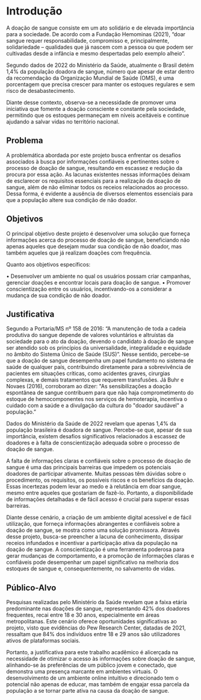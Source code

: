 # Introdução

A doação de sangue consiste em um ato solidário e de elevada importância para a sociedade. De acordo com a Fundação Hemominas (2021), “doar sangue requer responsabilidade, compromisso e, principalmente, solidariedade – qualidades que já nascem com a pessoa ou que podem ser cultivadas desde a infância e mesmo despertadas pelo exemplo alheio”.  

Segundo dados de 2022 do Ministério da Saúde, atualmente o Brasil detém 1,4% da população doadora de sangue, número que apesar de estar dentro da recomendação da Organização Mundial de Saúde (OMS), é uma porcentagem que precisa crescer para manter os estoques regulares e sem risco de desabastecimento. 

Diante desse contexto, observa-se a necessidade de promover uma iniciativa que fomente a doação consciente e constante pela sociedade, permitindo que os estoques permaneçam em níveis aceitáveis e continue ajudando a salvar vidas no território nacional. 

## Problema

A problemática abordada por este projeto busca enfrentar os desafios associados à busca por informações confiáveis e pertinentes sobre o processo de doação de sangue, resultando em escassez e redução da procura por essa ação. As lacunas existentes nessas informações deixam de esclarecer os requisitos essenciais para a realização da doação de sangue, além de não eliminar todos os receios relacionados ao processo. Dessa forma, é evidente a ausência de diversos elementos essenciais para que a população altere sua condição de não doador.


## Objetivos

O principal objetivo deste projeto é desenvolver uma solução que forneça informações acerca do processo de doação de sangue, beneficiando não apenas aqueles que desejam mudar sua condição de não doador, mas também aqueles que já realizam doações com frequência.

Quanto aos objetivos específicos:

• Desenvolver um ambiente no qual os usuários possam criar campanhas, gerenciar doações e encontrar locais para doação de sangue.
• Promover conscientização entre os usuários, incentivando-os a considerar a mudança de sua condição de não doador.

 

## Justificativa

Segundo a Portaria/MS nº 158 de 2016:
“A manutenção de toda a cadeia produtiva do sangue depende de valores voluntários e altruístas da sociedade para o ato da doação, devendo o candidato à doação de sangue ser atendido sob os princípios da universalidade, integralidade e equidade no âmbito do Sistema Único de Saúde (SUS)”.
Nesse sentido, percebe-se que a doação de sangue desempenha um papel fundamento no sistema de saúde de qualquer país, contribuindo diretamente para a sobrevivência de pacientes em situações críticas, como acidentes graves, cirurgias complexas, e demais tratamentos que requerem transfusões. Já Buhr e Novaes (2016), corroboram ao dizer:
"As sensibilizações a doação espontânea de sangue contribuem para que não haja comprometimento do estoque de hemocomponentes nos serviços de hemoterapia, incentiva o cuidado com a saúde e a divulgação da cultura do "doador saudável" a população.”

Dados do Ministério da Saúde de 2022 revelam que apenas 1,4% da população brasileira é doadora de sangue. Percebe-se que, apesar de sua importância, existem desafios significativos relacionados à escassez de doadores e à falta de conscientização adequada sobre o processo de doação de sangue.

A falta de informações claras e confiáveis sobre o processo de doação de sangue é uma das principais barreiras que impedem os potenciais doadores de participar ativamente. Muitas pessoas têm dúvidas sobre o procedimento, os requisitos, os possíveis riscos e os benefícios da doação. Essas incertezas podem levar ao medo e à relutância em doar sangue, mesmo entre aqueles que gostariam de fazê-lo. Portanto, a disponibilidade de informações detalhadas e de fácil acesso é crucial para superar essas barreiras.

Diante desse cenário, a criação de um ambiente digital acessível e de fácil utilização, que forneça informações abrangentes e confiáveis sobre a doação de sangue, se mostra como uma solução promissora. Através desse projeto, busca-se preencher a lacuna de conhecimento, dissipar receios infundados e incentivar a participação ativa da população na doação de sangue. A conscientização é uma ferramenta poderosa para gerar mudanças de comportamento, e a promoção de informações claras e confiáveis pode desempenhar um papel significativo na melhoria dos estoques de sangue e, consequentemente, no salvamento de vidas.


## Público-Alvo

Pesquisas realizadas pelo Ministério da Saúde revelam que a faixa etária predominante nas doações de sangue, representando 42% dos doadores frequentes, recai entre 18 e 30 anos, especialmente em áreas metropolitanas. Este cenário oferece oportunidades significativas ao projeto, visto que evidências do Pew Research Center, datadas de 2021, ressaltam que 84% dos indivíduos entre 18 e 29 anos são utilizadores ativos de plataformas sociais. 

Portanto, a justificativa para este trabalho acadêmico é alicerçada na necessidade de otimizar o acesso às informações sobre doação de sangue, alinhando-se às preferências de um público jovem e conectado, que demonstra uma presença marcante em ambientes virtuais. O desenvolvimento de um ambiente online intuitivo e direcionado tem o potencial não apenas de educar, mas também de engajar essa parcela da população a se tornar parte ativa na causa da doação de sangue. 

